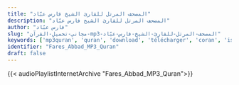 ```yaml
---
title: "المصحف المرتل للقارئ الشيخ فارس عبّاد"
description: "المصحف المرتل للقارئ الشيخ فارس عبّاد"
author: "فارس عبّاد"
slug: "مجاني-تحميل-القرآن-mp3-المصحف-المرتل-للقارئ-الشيخ-فارس-عبّاد"
keywords: ['mp3quran', 'quran', 'download', 'télécharger', 'coran', 'islam', 'fares', 'abbad', 'faris', 'abbad', 'abbed', 'abad', 'abed', 'فارس', 'عباد', 'قرآن', 'مصحف', 'مرتل', 'مجود', 'القرآن', 'الكريم', 'المصحف', 'المرتل', 'المجود', 'إسلام', 'تحميل']
identifier: "Fares_Abbad_MP3_Quran"
draft: false
---
```


{{< audioPlaylistInternetArchive "Fares_Abbad_MP3_Quran">}}

